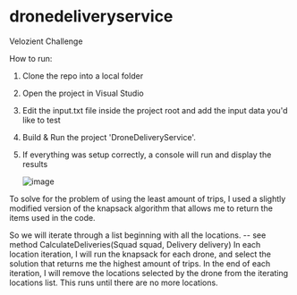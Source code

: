 # dronedeliveryservice
Velozient Challenge

How to run:
1. Clone the repo into a local folder
2. Open the project in Visual Studio
3. Edit the input.txt file inside the project root and add the input data you'd like to test
4. Build & Run the project 'DroneDeliveryService'.
5. If everything was setup correctly, a console will run and display the results

   ![image](https://github.com/miroki123/dronedeliveryservice/assets/11218839/fb29b345-ddb0-40be-af4f-f43606f530a6)

To solve for the problem of using the least amount of trips, I used a slightly modified version of the knapsack algorithm that allows me to return the items used in the code.

So we will iterate through a list beginning with all the locations. -- see method CalculateDeliveries(Squad squad, Delivery delivery)
In each location iteration, I will run the knapsack for each drone, and select the solution that returns me the highest amount of trips.
In the end of each iteration, I will remove the locations selected by the drone from the iterating locations list.
This runs until there are no more locations.
